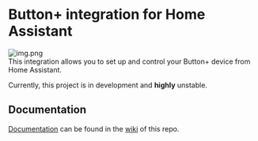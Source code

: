 # Button+ integration for Home Assistant

![img.png](img.png)  
This integration allows you to set up and control your Button+ device from Home Assistant.


Currently, this project is in development and **highly** unstable.

## Documentation

[Documentation](https://github.com/koenhendriks/ha-button-plus/wiki) can be found in the [wiki](https://github.com/koenhendriks/ha-button-plus/wiki) of this repo.

